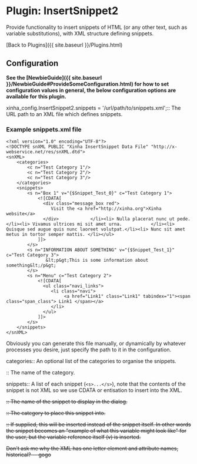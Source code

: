 # Plugin: InsertSnippet2 

Provide functionality to insert snippets of HTML (or any other text, such as variable substitutions), with XML structure defining snippets.


[Back to Plugins]({{ site.baseurl }}/Plugins.html)

## Configuration

**See the [NewbieGuide]({{ site.baseurl }}/NewbieGuide#ProvideSomeConfiguration.html) for how to set configuration values in general, the below configuration options are available for this plugin.**


  xinha_config.InsertSnippet2.snippets = '/url/path/to/snippets.xml';::
    The URL path to an XML file which defines snippets.


### Example snippets.xml file

```
<?xml version="1.0" encoding="UTF-8"?>
<!DOCTYPE snXML PUBLIC "Xinha InsertSnippet Data File" "http://x-webservice.net/res/snXML.dtd">
<snXML>
    <categories>
        <c n="Test Category 1"/>
        <c n="Test Category 2"/>
        <c n="Test Category 3"/>
    </categories>
    <snippets>
        <s n="Box 1" v="{$Snippet_Test_0}" c="Test Category 1">
            <![CDATA[
              <div class="message_box red">
                 Visit the <a href="http://xinha.org">Xinha website</a>
              </div>            </li><li> Nulla placerat nunc ut pede.                 </li><li> Vivamus ultrices mi sit amet urna.           </li><li> Quisque sed augue quis nunc laoreet volutpat.</li><li> Nunc sit amet metus in tortor semper mattis. </li></ul>
            ]]>
        </s>
        <s n="INFORMATION ABOUT SOMETHING" v="{$Snippet_Test_1}" c="Test Category 3">
               &lt;p&gt;This is some information about something&lt;/p&gt;
        </s>
        <s n="Menu" c="Test Category 2">
            <![CDATA[
              <ul class="navi_links">
                 <li class="navi">
                      <a href="Link1" class="Link1" tabindex="1"><span class="span_class"> Link1 </span></a>
                 </li>
              </ul>
            ]]>
        </s>
    </snippets>
</snXML>
```

Obviously you can generate this file manually, or dynamically by whatever processes you desire, just specify the path to it in the configuration.

  categories::
    An optional list of the categories to organise the snippets.

  <c n="...">::
    The name of the category.

  snippets::
    A list of each snippet (`<s>...</s>`), note that the contents of the snippet is not XML so we use CDATA or entisation to insert into the XML.
    
  <s n="...">::
      The name of the snippet to display in the dialog.

  <s c="...">::
      The category to place this snippet into.

  <s v="...">::
      If supplied, this will be inserted instead of the snippet itself.  In other words the snippet becomes an "example of what this variable might look like" for the user, but the variable reference itself (v) is inserted.

Don't ask me why the XML has one letter element and attribute names, historical? -- gogo
